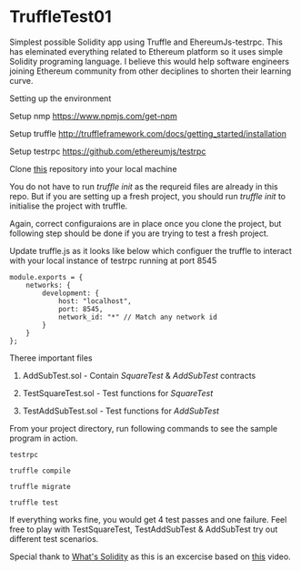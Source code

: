 # TruffleTest01
Simplest possible Solidity app using Truffle and EhereumJs-testrpc. This has eleminated everything related to Ethereum platform so it uses simple Solidity programing language. I believe this would help software engineers joining Ethereum community from other deciplines to shorten their learning curve.

Setting up the environment 

Setup nmp
https://www.npmjs.com/get-npm

Setup truffle
http://truffleframework.com/docs/getting_started/installation

Setup testrpc
https://github.com/ethereumjs/testrpc

Clone [this](https://github.com/fidenz-chim/TruffleTest01) repository into your local machine

You do not have to run _truffle init_ as the requreid files are already in this repo. But if you are setting up a fresh project, you should run _truffle init_ to initialise the project with truffle.

Again, correct configuraions are in place once you clone the project, but following step should be done if you are trying to test a fresh project. 

Update truffle.js as it looks like below which configuer the truffle to interact with your local instance of testrpc running at port 8545
```
module.exports = {
    networks: {
        development: {
            host: "localhost",
            port: 8545,
            network_id: "*" // Match any network id
        }
    }
};
```

Theree important files

1. AddSubTest.sol - Contain _SquareTest_ & _AddSubTest_ contracts

2. TestSquareTest.sol - Test functions for _SquareTest_
3. TestAddSubTest.sol - Test functions for _AddSubTest_

From your project directory, run following commands to see the sample program in action.
```
testrpc
```

```
truffle compile
```
```
truffle migrate
```
```
truffle test
```

If everything works fine, you would get 4 test passes and one failure. Feel free to play with TestSquareTest,  TestAddSubTest & AddSubTest try out different test scenarios. 

Special thank to [What's Solidity](https://www.youtube.com/channel/UCaWes1eWQ9TbzA695gl_PtA) as this is an excercise based on [this](https://www.youtube.com/watch?v=YcTSilIfih0) video. 
